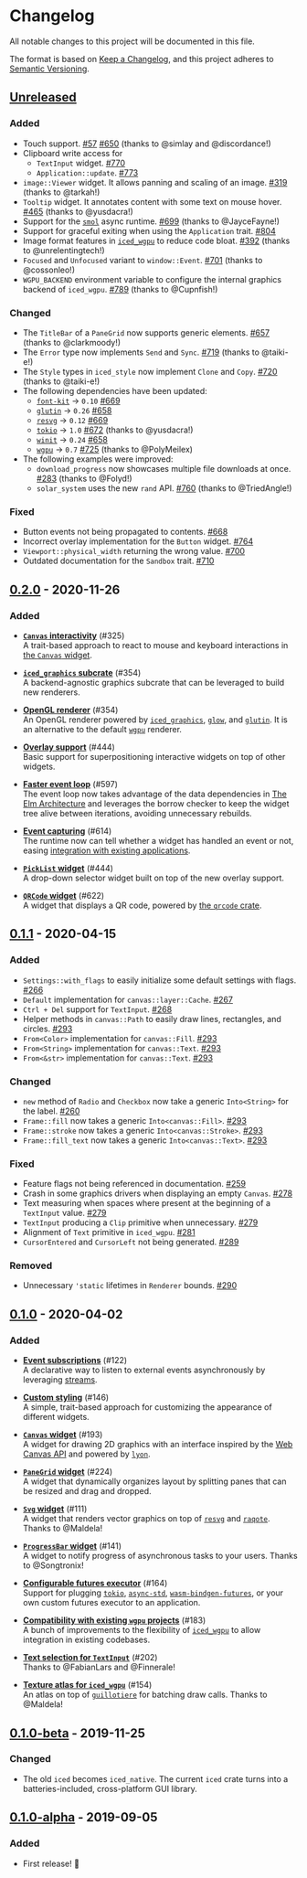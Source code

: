 # Changelog
All notable changes to this project will be documented in this file.

The format is based on [Keep a Changelog](https://keepachangelog.com/en/1.0.0/),
and this project adheres to [Semantic Versioning](https://semver.org/spec/v2.0.0.html).

## [Unreleased]
### Added
- Touch support. [#57] [#650] (thanks to @simlay and @discordance!)
- Clipboard write access for
  - `TextInput` widget. [#770]
  - `Application::update`. [#773]
- `image::Viewer` widget. It allows panning and scaling of an image. [#319] (thanks to @tarkah!)
- `Tooltip` widget. It annotates content with some text on mouse hover. [#465] (thanks to @yusdacra!)
- Support for the [`smol`] async runtime. [#699] (thanks to @JayceFayne!)
- Support for graceful exiting when using the `Application` trait. [#804]
- Image format features in [`iced_wgpu`] to reduce code bloat. [#392] (thanks to @unrelentingtech!)
- `Focused` and `Unfocused` variant to `window::Event`. [#701] (thanks to @cossonleo!)
- `WGPU_BACKEND` environment variable to configure the internal graphics backend of `iced_wgpu`. [#789] (thanks to @Cupnfish!)

### Changed
- The `TitleBar` of a `PaneGrid` now supports generic elements. [#657] (thanks to @clarkmoody!)
- The `Error` type now implements `Send` and `Sync`. [#719] (thanks to @taiki-e!)
- The `Style` types in `iced_style` now implement `Clone` and `Copy`. [#720] (thanks to @taiki-e!)
- The following dependencies have been updated:
  - [`font-kit`] → `0.10` [#669]
  - [`glutin`] → `0.26` [#658]
  - [`resvg`] → `0.12` [#669]
  - [`tokio`] → `1.0` [#672] (thanks to @yusdacra!)
  - [`winit`] → `0.24` [#658]
  - [`wgpu`] → `0.7` [#725] (thanks to @PolyMeilex)
- The following examples were improved:
  - `download_progress` now showcases multiple file downloads at once. [#283] (thanks to @Folyd!)
  - `solar_system` uses the new `rand` API. [#760] (thanks to @TriedAngle!)

### Fixed
- Button events not being propagated to contents. [#668]
- Incorrect overlay implementation for the `Button` widget. [#764]
- `Viewport::physical_width` returning the wrong value. [#700]
- Outdated documentation for the `Sandbox` trait. [#710]

[#57]: https://github.com/hecrj/iced/pull/57
[#283]: https://github.com/hecrj/iced/pull/283
[#319]: https://github.com/hecrj/iced/pull/319
[#392]: https://github.com/hecrj/iced/pull/392
[#465]: https://github.com/hecrj/iced/pull/465
[#650]: https://github.com/hecrj/iced/pull/650
[#657]: https://github.com/hecrj/iced/pull/657
[#658]: https://github.com/hecrj/iced/pull/658
[#668]: https://github.com/hecrj/iced/pull/668
[#669]: https://github.com/hecrj/iced/pull/669
[#672]: https://github.com/hecrj/iced/pull/672
[#699]: https://github.com/hecrj/iced/pull/699
[#700]: https://github.com/hecrj/iced/pull/700
[#701]: https://github.com/hecrj/iced/pull/701
[#710]: https://github.com/hecrj/iced/pull/710
[#719]: https://github.com/hecrj/iced/pull/719
[#720]: https://github.com/hecrj/iced/pull/720
[#725]: https://github.com/hecrj/iced/pull/725
[#760]: https://github.com/hecrj/iced/pull/760
[#764]: https://github.com/hecrj/iced/pull/764
[#770]: https://github.com/hecrj/iced/pull/770
[#773]: https://github.com/hecrj/iced/pull/773
[#789]: https://github.com/hecrj/iced/pull/789
[#804]: https://github.com/hecrj/iced/pull/804
[`smol`]: https://github.com/smol-rs/smol
[`winit`]: https://github.com/rust-windowing/winit
[`glutin`]: https://github.com/rust-windowing/glutin
[`font-kit`]: https://github.com/servo/font-kit

## [0.2.0] - 2020-11-26
### Added
- __[`Canvas` interactivity][canvas]__ (#325)  
  A trait-based approach to react to mouse and keyboard interactions in [the `Canvas` widget][#193].

- __[`iced_graphics` subcrate][opengl]__ (#354)  
  A backend-agnostic graphics subcrate that can be leveraged to build new renderers.

- __[OpenGL renderer][opengl]__ (#354)  
  An OpenGL renderer powered by [`iced_graphics`], [`glow`], and [`glutin`]. It is an alternative to the default [`wgpu`] renderer.

- __[Overlay support][pick_list]__ (#444)  
  Basic support for superpositioning interactive widgets on top of other widgets.

- __[Faster event loop][view]__ (#597)  
  The event loop now takes advantage of the data dependencies in [The Elm Architecture] and leverages the borrow checker to keep the widget tree alive between iterations, avoiding unnecessary rebuilds.

- __[Event capturing][event]__ (#614)  
  The runtime now can tell whether a widget has handled an event or not, easing [integration with existing applications].

- __[`PickList` widget][pick_list]__ (#444)  
  A drop-down selector widget built on top of the new overlay support.

- __[`QRCode` widget][qr_code]__ (#622)  
  A widget that displays a QR code, powered by [the `qrcode` crate].

[canvas]: https://github.com/hecrj/iced/pull/325
[opengl]: https://github.com/hecrj/iced/pull/354
[`iced_graphics`]: https://github.com/hecrj/iced/pull/354
[pane_grid]: https://github.com/hecrj/iced/pull/397
[pick_list]: https://github.com/hecrj/iced/pull/444
[error]: https://github.com/hecrj/iced/pull/514
[view]: https://github.com/hecrj/iced/pull/597
[event]: https://github.com/hecrj/iced/pull/614
[color]: https://github.com/hecrj/iced/pull/200
[qr_code]: https://github.com/hecrj/iced/pull/622
[#193]: https://github.com/hecrj/iced/pull/193
[`glutin`]: https://github.com/rust-windowing/glutin
[`wgpu`]: https://github.com/gfx-rs/wgpu-rs
[`glow`]: https://github.com/grovesNL/glow
[the `qrcode` crate]: https://docs.rs/qrcode/0.12.0/qrcode/
[integration with existing applications]: https://github.com/hecrj/iced/pull/183
[The Elm Architecture]: https://guide.elm-lang.org/architecture/


## [0.1.1] - 2020-04-15
### Added
- `Settings::with_flags` to easily initialize some default settings with flags. [#266]
- `Default` implementation for `canvas::layer::Cache`. [#267]
- `Ctrl + Del` support for `TextInput`. [#268]
- Helper methods in `canvas::Path` to easily draw lines, rectangles, and circles. [#293]
- `From<Color>` implementation for `canvas::Fill`. [#293]
- `From<String>` implementation for `canvas::Text`. [#293]
- `From<&str>` implementation for `canvas::Text`. [#293]

### Changed
- `new` method of `Radio` and `Checkbox` now take a generic `Into<String>` for the label. [#260]
- `Frame::fill` now takes a generic `Into<canvas::Fill>`. [#293]
- `Frame::stroke` now takes a generic `Into<canvas::Stroke>`. [#293]
- `Frame::fill_text` now takes a generic `Into<canvas::Text>`. [#293]

### Fixed
- Feature flags not being referenced in documentation. [#259]
- Crash in some graphics drivers when displaying an empty `Canvas`. [#278]
- Text measuring when spaces where present at the beginning of a `TextInput` value. [#279]
- `TextInput` producing a `Clip` primitive when unnecessary. [#279]
- Alignment of `Text` primitive in `iced_wgpu`. [#281]
- `CursorEntered` and `CursorLeft` not being generated. [#289]

### Removed
- Unnecessary `'static` lifetimes in `Renderer` bounds. [#290]

[#259]: https://github.com/hecrj/iced/pull/259
[#260]: https://github.com/hecrj/iced/pull/260
[#266]: https://github.com/hecrj/iced/pull/266
[#267]: https://github.com/hecrj/iced/pull/267
[#268]: https://github.com/hecrj/iced/pull/268
[#278]: https://github.com/hecrj/iced/pull/278
[#279]: https://github.com/hecrj/iced/pull/279
[#281]: https://github.com/hecrj/iced/pull/281
[#289]: https://github.com/hecrj/iced/pull/289
[#290]: https://github.com/hecrj/iced/pull/290
[#293]: https://github.com/hecrj/iced/pull/293


## [0.1.0] - 2020-04-02
### Added
- __[Event subscriptions]__ (#122)  
  A declarative way to listen to external events asynchronously by leveraging [streams].

- __[Custom styling]__ (#146)  
  A simple, trait-based approach for customizing the appearance of different widgets.

- __[`Canvas` widget]__ (#193)  
  A widget for drawing 2D graphics with an interface inspired by the [Web Canvas API] and powered by [`lyon`].

- __[`PaneGrid` widget]__ (#224)  
  A widget that dynamically organizes layout by splitting panes that can be resized and drag and dropped.

- __[`Svg` widget]__ (#111)  
  A widget that renders vector graphics on top of [`resvg`] and [`raqote`]. Thanks to @Maldela!

- __[`ProgressBar` widget]__ (#141)  
  A widget to notify progress of asynchronous tasks to your users. Thanks to @Songtronix!

- __[Configurable futures executor]__ (#164)  
  Support for plugging [`tokio`], [`async-std`], [`wasm-bindgen-futures`], or your own custom futures executor to an application.

- __[Compatibility with existing `wgpu` projects]__ (#183)  
  A bunch of improvements to the flexibility of [`iced_wgpu`] to allow integration in existing codebases.

- __[Text selection for `TextInput`]__ (#202)  
  Thanks to @FabianLars and @Finnerale!

- __[Texture atlas for `iced_wgpu`]__ (#154)  
  An atlas on top of [`guillotiere`] for batching draw calls. Thanks to @Maldela!

[Event subscriptions]: https://github.com/hecrj/iced/pull/122
[Custom styling]: https://github.com/hecrj/iced/pull/146
[`Canvas` widget]: https://github.com/hecrj/iced/pull/193
[`PaneGrid` widget]: https://github.com/hecrj/iced/pull/224
[`Svg` widget]: https://github.com/hecrj/iced/pull/111
[`ProgressBar` widget]: https://github.com/hecrj/iced/pull/141
[Configurable futures executor]: https://github.com/hecrj/iced/pull/164
[Compatibility with existing `wgpu` projects]: https://github.com/hecrj/iced/pull/183
[Clipboard access]: https://github.com/hecrj/iced/pull/132
[Texture atlas for `iced_wgpu`]: https://github.com/hecrj/iced/pull/154
[Text selection for `TextInput`]: https://github.com/hecrj/iced/pull/202
[`lyon`]: https://github.com/nical/lyon
[`guillotiere`]: https://github.com/nical/guillotiere
[Web Canvas API]: https://developer.mozilla.org/en-US/docs/Web/API/Canvas_API
[streams]: https://docs.rs/futures/0.3.4/futures/stream/index.html
[`tokio`]: https://github.com/tokio-rs/tokio
[`async-std`]: https://github.com/async-rs/async-std
[`wasm-bindgen-futures`]: https://github.com/rustwasm/wasm-bindgen/tree/master/crates/futures
[`resvg`]: https://github.com/RazrFalcon/resvg
[`raqote`]: https://github.com/jrmuizel/raqote
[`iced_wgpu`]: https://github.com/hecrj/iced/tree/0.1/wgpu


## [0.1.0-beta] - 2019-11-25
### Changed
- The old `iced` becomes `iced_native`. The current `iced` crate turns into a batteries-included, cross-platform GUI library.


## [0.1.0-alpha] - 2019-09-05
### Added
- First release! :tada:

[Unreleased]: https://github.com/hecrj/iced/compare/0.2.0...HEAD
[0.2.0]: https://github.com/hecrj/iced/compare/0.1.1...0.2.0
[0.1.1]: https://github.com/hecrj/iced/compare/0.1.0...0.1.1
[0.1.0]: https://github.com/hecrj/iced/compare/0.1.0-beta...0.1.0
[0.1.0-beta]: https://github.com/hecrj/iced/compare/0.1.0-alpha...0.1.0-beta
[0.1.0-alpha]: https://github.com/hecrj/iced/releases/tag/0.1.0-alpha
